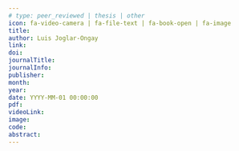 ```yaml
---
# type: peer_reviewed | thesis | other
icon: fa-video-camera | fa-file-text | fa-book-open | fa-image
title: 
author: Luis Joglar-Ongay
link: 
doi: 
journalTitle: 
journalInfo: 
publisher: 
month: 
year: 
date: YYYY-MM-01 00:00:00
pdf:
videoLink:
image:
code:
abstract: 
---
```

